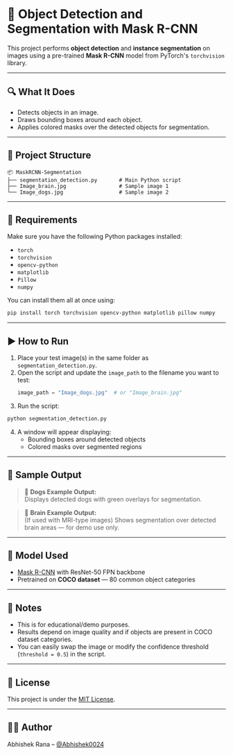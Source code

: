 # 🧠 Object Detection and Segmentation with Mask R-CNN

This project performs **object detection** and **instance segmentation** on images using a pre-trained **Mask R-CNN** model from PyTorch's `torchvision` library.

---

## 🔍 What It Does

- Detects objects in an image.
- Draws bounding boxes around each object.
- Applies colored masks over the detected objects for segmentation.

---

## 📁 Project Structure

```
📦 MaskRCNN-Segmentation
├── segmentation_detection.py       # Main Python script
├── Image_brain.jpg                 # Sample image 1
└── Image_dogs.jpg                  # Sample image 2
```

---

## 🧰 Requirements

Make sure you have the following Python packages installed:

- `torch`
- `torchvision`
- `opencv-python`
- `matplotlib`
- `Pillow`
- `numpy`

You can install them all at once using:

```bash
pip install torch torchvision opencv-python matplotlib pillow numpy
```

---

## ▶️ How to Run

1. Place your test image(s) in the same folder as `segmentation_detection.py`.
2. Open the script and update the `image_path` to the filename you want to test:
   ```python
   image_path = "Image_dogs.jpg"  # or "Image_brain.jpg"
   ```
3. Run the script:

```bash
python segmentation_detection.py
```

4. A window will appear displaying:
   - Bounding boxes around detected objects
   - Colored masks over segmented regions

---

## 📸 Sample Output

> 🐶 **Dogs Example Output:**  
> Displays detected dogs with green overlays for segmentation.

> 🧠 **Brain Example Output:**  
> (If used with MRI-type images) Shows segmentation over detected brain areas — for demo use only.

---

## 🧠 Model Used

- [Mask R-CNN](https://arxiv.org/abs/1703.06870) with ResNet-50 FPN backbone
- Pretrained on **COCO dataset** — 80 common object categories

---

## 📌 Notes

- This is for educational/demo purposes.
- Results depend on image quality and if objects are present in COCO dataset categories.
- You can easily swap the image or modify the confidence threshold (`threshold = 0.5`) in the script.

---

## 📜 License

This project is under the [MIT License](LICENSE).

---

## 👨‍💻 Author

Abhishek Rana – [@Abhishek0024](https://github.com/Abhishek0024)
